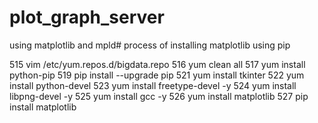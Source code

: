 # plot_graph_server
using matplotlib and mpld# process of installing matplotlib using pip

515 vim /etc/yum.repos.d/bigdata.repo 516 yum clean all 517 yum install python-pip 519 pip install --upgrade pip 521 yum install tkinter 522 yum install python-devel 523 yum install freetype-devel -y 524 yum install libpng-devel -y 525 yum install gcc -y 526 yum install matplotlib 527 pip install matplotlib
